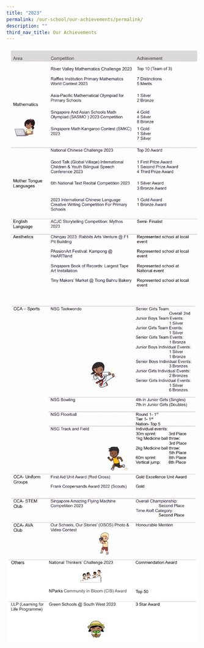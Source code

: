 ```yaml
---
title: "2023"
permalink: /our-school/our-achievements/permalink/
description: ""
third_nav_title: Our Achievements
---
```

![](/images/web%20achievement%201_edited.jpeg)
![](/images/web%20achivement%202_floorball%20added-final.jpeg)
![](/images/blgps%20web.JPG)